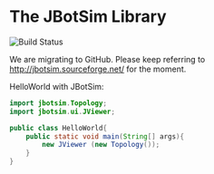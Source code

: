# The JBotSim Library

![Build Status](https://api.travis-ci.org/acasteigts/JBotSim.svg?branch=master)

We are migrating to GitHub.
Please keep referring to http://jbotsim.sourceforge.net/ for the moment.

HelloWorld with JBotSim:

```java
import jbotsim.Topology;
import jbotsim.ui.JViewer;

public class HelloWorld{
	public static void main(String[] args){
		new JViewer (new Topology());
	}
}
```
